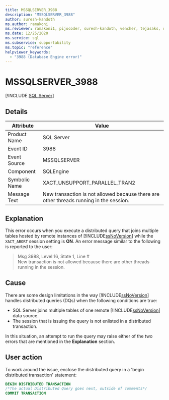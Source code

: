 ```yaml
---
title: MSSQLSERVER_3988
description: "MSSQLSERVER_3988"
author: suresh-kandoth
ms.author: ramakoni
ms.reviewer: ramakoni1, pijocoder, suresh-kandoth, vencher, tejasaks, docast
ms.date: 12/25/2020
ms.service: sql
ms.subservice: supportability
ms.topic: "reference"
helpviewer_keywords:
  - "3988 (Database Engine error)"
---
```

# MSSQLSERVER_3988
 [!INCLUDE [SQL Server](../../includes/applies-to-version/sqlserver.md)]

## Details

|Attribute|Value|
|---|---|
|Product Name|SQL Server|
|Event ID|3988|
|Event Source|MSSQLSERVER|
|Component|SQLEngine|
|Symbolic Name|XACT_UNSUPPORT_PARALLEL_TRAN2|
|Message Text|New transaction is not allowed because there are other threads running in the session.|

## Explanation

This error occurs when you execute a distributed query that joins multiple tables hosted by remote instances of [!INCLUDE[ssNoVersion](../../includes/ssnoversion-md.md)] while the `XACT_ABORT` session setting is **ON**. An error message similar to the following is reported to the user:

> Msg 3988, Level 16, State 1, Line #  
New transaction is not allowed because there are other threads running in the session.

## Cause

There are some design limitations in the way [!INCLUDE[ssNoVersion](../../includes/ssnoversion-md.md)] handles distributed queries (DQs) when the following conditions are true:

- SQL Server joins multiple tables of one remote [!INCLUDE[ssNoVersion](../../includes/ssnoversion-md.md)] data source.
- The session that is issuing the query is not enlisted in a distributed transaction.

In this situation, an attempt to run the query may raise either of the two errors that are mentioned in the **Explanation** section.

## User action

To work around the issue, enclose the distributed query in a 'begin distributed transaction' statement:

```sql
BEGIN DISTRIBUTED TRANSACTION
/*The actual Distributed Query goes next, outside of comments*/
COMMIT TRANSACTION
```
